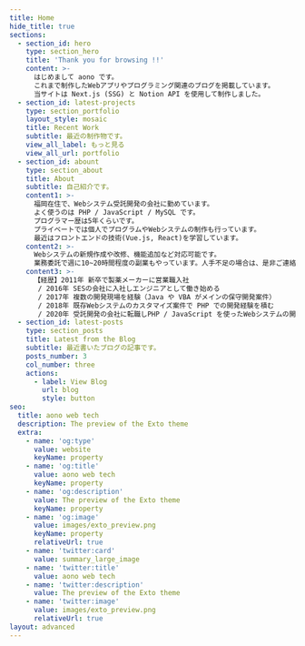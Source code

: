 ```yaml
---
title: Home
hide_title: true
sections:
  - section_id: hero
    type: section_hero
    title: 'Thank you for browsing !!'
    content: >-
      はじめまして aono です。
      これまで制作したWebアプリやプログラミング関連のブログを掲載しています。
      当サイトは Next.js (SSG) と Notion API を使用して制作しました。
  - section_id: latest-projects
    type: section_portfolio
    layout_style: mosaic
    title: Recent Work
    subtitle: 最近の制作物です。
    view_all_label: もっと見る
    view_all_url: portfolio
  - section_id: abount
    type: section_about
    title: About
    subtitle: 自己紹介です。
    content1: >-
      福岡在住で、Webシステム受託開発の会社に勤めています。
      よく使うのは PHP / JavaScript / MySQL です。
      プログラマー歴は5年くらいです。
      プライベートでは個人でプログラムやWebシステムの制作も行っています。
      最近はフロントエンドの技術(Vue.js, React)を学習しています。
    content2: >-
      Webシステムの新規作成や改修、機能追加など対応可能です。
      業務委託で週に10~20時間程度の副業もやっています。人手不足の場合は、是非ご連絡ください。
    content3: >-
      【経歴】2011年 新卒で製薬メーカーに営業職入社
       / 2016年 SESの会社に入社しエンジニアとして働き始める
       / 2017年 複数の開発現場を経験（Java や VBA がメインの保守開発案件）
       / 2018年 既存Webシステムのカスタマイズ案件で PHP での開発経験を積む
       / 2020年 受託開発の会社に転職しPHP / JavaScript を使ったWebシステムの開発を担当
  - section_id: latest-posts
    type: section_posts
    title: Latest from the Blog
    subtitle: 最近書いたブログの記事です。
    posts_number: 3
    col_number: three
    actions:
      - label: View Blog
        url: blog
        style: button
seo:
  title: aono web tech
  description: The preview of the Exto theme
  extra:
    - name: 'og:type'
      value: website
      keyName: property
    - name: 'og:title'
      value: aono web tech
      keyName: property
    - name: 'og:description'
      value: The preview of the Exto theme
      keyName: property
    - name: 'og:image'
      value: images/exto_preview.png
      keyName: property
      relativeUrl: true
    - name: 'twitter:card'
      value: summary_large_image
    - name: 'twitter:title'
      value: aono web tech
    - name: 'twitter:description'
      value: The preview of the Exto theme
    - name: 'twitter:image'
      value: images/exto_preview.png
      relativeUrl: true
layout: advanced
---
```

